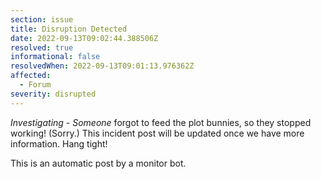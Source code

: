 ```yaml
---
section: issue
title: Disruption Detected
date: 2022-09-13T09:02:44.388506Z
resolved: true
informational: false
resolvedWhen: 2022-09-13T09:01:13.976362Z
affected:
  - Forum
severity: disrupted
---
```

*Investigating* - _Someone_ forgot to feed the plot bunnies, so they stopped working! (Sorry.) This incident post will be updated once we have more information. Hang tight!

This is an automatic post by a monitor bot.
        